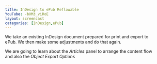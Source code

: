 ```yaml
---
title: InDesign to ePub Reflowable
YouTube: -bXM3_viRoE
layout: screencast
categories: [InDesign,ePub]
---
```

We take an existing InDesign document prepared for print and export to ePub. We then make some adjustments and do that again.

We are going to learn about the _Articles_ panel to arrange the content flow and also the _Object Export Options_
